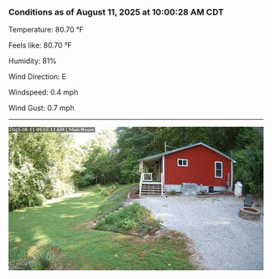 ### Conditions as of August 11, 2025 at 10:00:28 AM CDT 

Temperature: 80.70 &deg;F

Feels like: 80.70 &deg;F

Humidity: 81%

Wind Direction: E

Windspeed: 0.4 mph

Wind Gust: 0.7 mph

---

<img src="./images/latest.jpeg"/>

